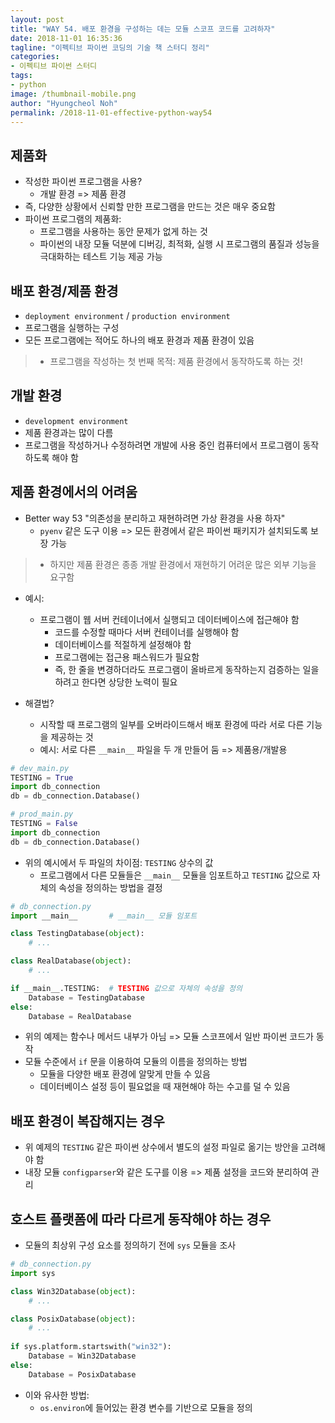 ```yaml
---
layout: post
title: "WAY 54. 배포 환경을 구성하는 데는 모듈 스코프 코드를 고려하자"
date: 2018-11-01 16:35:36
tagline: "이펙티브 파이썬 코딩의 기술 책 스터디 정리"
categories:
- 이펙티브 파이썬 스터디
tags:
- python
image: /thumbnail-mobile.png
author: "Hyungcheol Noh"
permalink: /2018-11-01-effective-python-way54
---
```


## 제품화
- 작성한 파이썬 프로그램을 사용?
  - 개발 환경 => 제품 환경
- 즉, 다양한 상황에서 신뢰할 만한 프로그램을 만드는 것은 매우 중요함
- 파이썬 프로그램의 제품화:
  - 프로그램을 사용하는 동안 문제가 없게 하는 것
  - 파이썬의 내장 모듈 덕분에 디버깅, 최적화, 실행 시 프로그램의 품질과 성능을 극대화하는 테스트 기능 제공 가능

## 배포 환경/제품 환경
- `deployment environment` / `production environment`
- 프로그램을 실행하는 구성
- 모든 프로그램에는 적어도 하나의 배포 환경과 제품 환경이 있음

>- 프로그램을 작성하는 첫 번째 목적: 제품 환경에서 동작하도록 하는 것!

## 개발 환경
- `development environment`
- 제품 환경과는 많이 다름
- 프로그램을 작성하거나 수정하려면 개발에 사용 중인 컴퓨터에서 프로그램이 동작하도록 해야 함

## 제품 환경에서의 어려움
- Better way 53 "의존성을 분리하고 재현하려면 가상 환경을 사용 하자"
  - `pyenv` 같은 도구 이용 => 모든 환경에서 같은 파이썬 패키지가 설치되도록 보장 가능

>- 하지만 제품 환경은 종종 개발 환경에서 재현하기 어려운 많은 외부 기능을 요구함

- 예시:
  - 프로그램이 웹 서버 컨테이너에서 실행되고 데이터베이스에 접근해야 함
    - 코드를 수정할 때마다 서버 컨테이너를 실행해야 함
    - 데이터베이스를 적절하게 설정해야 함
    - 프로그램에는 접근용 패스워드가 필요함
    - 즉, 한 줄을 변경하더라도 프로그램이 올바르게 동작하는지 검증하는 일을 하려고 한다면 상당한 노력이 필요

- 해결법?
  - 시작할 때 프로그램의 일부를 오버라이드해서 배포 환경에 따라 서로 다른 기능을 제공하는 것
  - 예시: 서로 다른 `__main__` 파일을 두 개 만들어 둠 => 제품용/개발용

```python
# dev_main.py
TESTING = True
import db_connection
db = db_connection.Database()

# prod_main.py
TESTING = False
import db_connection
db = db_connection.Database()
```

- 위의 예시에서 두 파일의 차이점: `TESTING` 상수의 값
  - 프로그램에서 다른 모듈들은 `__main__` 모듈을 임포트하고 `TESTING` 값으로 자체의 속성을 정의하는 방법을 결정

```python
# db_connection.py
import __main__       # __main__ 모듈 임포트

class TestingDatabase(object):
    # ...

class RealDatabase(object):
    # ...

if __main__.TESTING:  # TESTING 값으로 자체의 속성을 정의
    Database = TestingDatabase
else:
    Database = RealDatabase
```

- 위의 예제는 함수나 메서드 내부가 아님 => 모듈 스코프에서 일반 파이썬 코드가 동작
- 모듈 수준에서 `if` 문을 이용하여 모듈의 이름을 정의하는 방법
  - 모듈을 다양한 배포 환경에 알맞게 만들 수 있음
  - 데이터베이스 설정 등이 필요없을 때 재현해야 하는 수고를 덜 수 있음

## 배포 환경이 복잡해지는 경우
- 위 예제의 `TESTING` 같은 파이썬 상수에서 별도의 설정 파일로 옮기는 방안을 고려해야 함
- 내장 모듈 `configparser`와 같은 도구를 이용 => 제품 설정을 코드와 분리하여 관리

## 호스트 플랫폼에 따라 다르게 동작해야 하는 경우
- 모듈의 최상위 구성 요소를 정의하기 전에 `sys` 모듈을 조사

```python
# db_connection.py
import sys

class Win32Database(object):
    # ...

class PosixDatabase(object):
    # ...
    
if sys.platform.startswith("win32"):
    Database = Win32Database
else:
    Database = PosixDatabase
```

- 이와 유사한 방법:
  - `os.environ`에 들어있는 환경 변수를 기반으로 모듈을 정의


